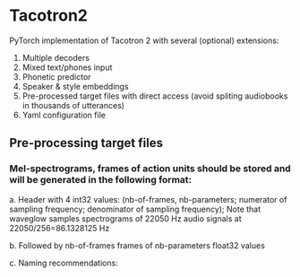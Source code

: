 # Tacotron2
PyTorch implementation of Tacotron 2 with several (optional) extensions:
1. Multiple decoders
2. Mixed text/phones input
3. Phonetic predictor
4. Speaker & style embeddings
5. Pre-processed target files with direct access (avoid spliting audiobooks in thousands of utterances)
6. Yaml configuration file
  
## Pre-processing target files
### Mel-spectrograms, frames of action units should be stored and will be generated in the following format:
   
  a. Header with 4 int32 values: (nb-of-frames, nb-parameters; numerator of sampling frequency; denominator of sampling frequency); Note that waveglow samples spectrograms of 22050 Hz audio signals at 22050/256=86.1328125 Hz
  
  b. Followed by nb-of-frames frames of nb-parameters float32 values
  
  c. Naming recommendations: <author>_<book>_<reader>_<style>_<volume>_<chapter>.<parameter_name>
  
  d. Note that <reader>, <style> and <parameter_name> are used in the Yaml configuration file to automatically select the appropriate items in the lists of keys 'speakers', 'styles' and 'ext_data'
  
### A .csv file describing utterances. Each line contains fields separated by "|"
   
  a. They should contain at least 4 fields: <target_file>|<start ms>|<end ms>|<text or input phones separated by spaces in {}>

  b. An additional field may specify aligned output phones separated by spaces
  
  c. The key 'lgs_sil_add' in the Yaml configuration file specifies how many seconds of ambient silence (typically 0.1s) are added before <start ms> and <end ms>. Input text entries should "explain" these silences: we recommend to begin and end utterances produced in isolation with the end-of-chapter symbol "§", otherwise to start the current utterance with the final punctuation of the previous utterance.

### Language-specific lists of text characters, input phones & output phones are specified in def_symbols.py respectively by _specific_characters, valid_symbols & valid_alignments
   
  a. Language is selected in the Yaml configuration file via the key 'language'

## Training
1. python3 do_train.py --output_directory <...> -c tacotron2_FR --config tc2.yaml --hparams "{factor_pho: 1.00, nb_epochs: 10, learning_rate: 0.0002, batch_size: 40, nm_csv_train: '<...>.csv', lgs_max: 10}"

## Inference/synthesis
1. python3 do_syn.py --output_directory <...> --vocoder=waveglow_NEB.pt --tacotron tacotron2_FR -e '' --config tc2.yaml --hparams "{nm_csv_test: '<...>.csv'}"
   
  a. The list of supported neural vocoders are listed in the key 'vocoder' in the Yaml configuration file: for now, 'waveglow' and 'hifigan' are supported

## Related repos
[WaveGlow](https://github.com/NVIDIA/WaveGlow) Faster than real time Flow-based Generative Network for Speech Synthesis

[HiFi_GAN](https://github.com/jik876/hifi-gan) GAN-based model capable of generating high fidelity speech efficiently

